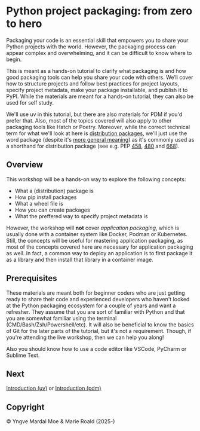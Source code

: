 # Python project packaging: from zero to hero

Packaging your code is an essential skill that empowers you to share your Python projects with the world.
However, the packaging process can appear complex and overwhelming, and it can be difficult to know where to begin.

This is meant as a hands-on tutorial to clarify what packaging is and how good packaging tools can help you share your code with others.
We’ll cover how to structure projects and follow best practices for project layouts, specify project metadata, make your package installable, and publish it to PyPI. While the materials are meant for a hands-on tutorial, they can also be used for self study.

We'll use uv in this tutorial, but there are also materials for PDM if you'd prefer that.
Also, most of the topics covered will also apply to other packaging tools like Hatch or Poetry.
Moreover, while the correct technical term for what we'll look at here is [distribution packages](https://packaging.python.org/en/latest/glossary/#term-Distribution-Package), we'll just use the word package (despite it's [more general meaning](https://docs.python.org/3/glossary.html#term-package)) as it's commonly used as a shorthand for distribution package (see e.g. PEP [458](https://peps.python.org/pep-0458/), [480](https://peps.python.org/pep-0480/) and [668](https://peps.python.org/pep-0668/)).

## Overview

This workshop will be a hands-on way to explore the following concepts:

* What a (distribution) package is
* How pip install packages
* What a wheel file is
* How you can create packages
* What the preffered way to specify project metadata is

However, the workshop will **not** cover *application packaging*, which is usually done with a container system like Docker, Podman or Kubernetes.
Still, the concepts will be useful for mastering application packaging, as most of the concepts covered here are necessary for application packaging as well.
In fact, a common way to deploy an application is to first package it as a library and then install that library in a container image. 

## Prerequisites

These materials are meant both for beginner coders who are just getting ready to share their code and experienced developers who haven't looked at the Python packaging ecosystem for a couple of years and want a refresher.
They assume that you are sort of familiar with Python and that you are somewhat familiar using the terminal (CMD/Bash/Zsh/Powershell/etc). It will also be beneficial to know the basics of Git for the later parts of the tutorial, but it's not a requirement. Though, if you're attending the live workshop, then we can help you along!

Also you should know how to use a code editor like VSCode, PyCharm or Sublime Text.

## Next
[Introduction (uv)](uv/tutorial/01-introduction/01-workshop-introduction.md) or [Introduction (pdm)](pdm/tutorial/01-introduction/01-workshop-introduction.md)

## Copyright
© Yngve Mardal Moe & Marie Roald (2025-)
